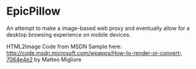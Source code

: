 EpicPillow
==========

An attempt to make a image-based web proxy and eventually allow for a desktop browsing experience on mobile devices. 

HTML2Image Code from MSDN Sample here: http://code.msdn.microsoft.com/wpapps/How-to-render-or-convert-7064e4e2
by Matteo Migliore
